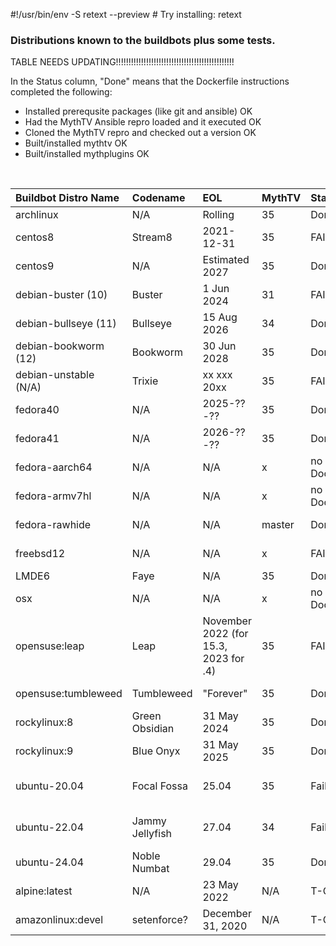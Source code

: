 #!/usr/bin/env -S retext --preview # Try installing: retext

### Distributions known to the buildbots plus some tests.

TABLE NEEDS UPDATING!!!!!!!!!!!!!!!!!!!!!!!!!!!!!!!!!!!!!!!!!!!!!!!

In the Status column, "Done" means that the Dockerfile instructions
completed the following:

- Installed prerequsite packages (like git and ansible) OK
- Had the MythTV Ansible repro loaded and it executed OK
- Cloned the MythTV repro and checked out a version OK
- Built/installed mythtv OK
- Built/installed mythplugins OK
<br/>

Buildbot Distro Name | Codename | EOL | MythTV | Status | Notes
:--------------------| :------- | :-- | :----- |:------ |:------------------------------------------------------
archlinux | N/A | Rolling | 35 | Done | Ansible=2.18.2
centos8 | Stream8 | 2021-12-31 | 35 | FAILED | Ansible=2.16.3 build can't find libiec61883
centos9 | N/A | Estimated 2027 | 35 | Done | Ansible=2.14.18
debian-buster (10) | Buster | 1 Jun 2024 | 31 | FAILED | Ansible=2.7.7 qmake version issue
debian-bullseye (11) | Bullseye | 15 Aug 2026 | 34 | Done |
debian-bookworm (12) | Bookworm | 30 Jun 2028 | 35 | Done | Ansible=2.16.14???
debian-unstable (N/A) | Trixie | xx xxx 20xx | 35 | FAILED | Ansible=2.18.1 see Dockerfile
fedora40 | N/A | 2025-??-?? | 35 | Done | Ansible=2.16.14
fedora41 | N/A | 2026-??-?? | 35 | Done |Ansible=2.16.14
fedora-aarch64 | N/A | N/A | x |no Dockerfile | No manifest @ hub.docker.com
fedora-armv7hl | N/A | N/A | x |no Dockerfile | No manifest @ hub.docker.com
fedora-rawhide | N/A | N/A | master | Done | Ansible=2.18.1 (with C23 fix in master, not v35 yet)
freebsd12 | N/A | N/A | x |FAILING | tried amontalban:freebsd (only manifest available)
LMDE6 | Faye | N/A | 35 | Done | Ansible=2.14.18
osx | N/A | N/A | x |no Dockerfile | No manifest @ hub.docker.com
opensuse:leap | Leap | November 2022 (for 15.3, 2023 for .4) | 35 | FAILED | Ansible=2.16.5 Not a buildbot distro NEEDS Python.h!!! has gcc v7.5, cmake wants 8 or better
opensuse:tumbleweed | Tumbleweed | "Forever" | 35 | Done | Ansible=2.16.3 Not a buildbot distro Needs Python.h
rockylinux:8 | Green Obsidian | 31 May 2024 | 35 | Done | Ansible=2.16.3 Not a buildbot distro
rockylinux:9 | Blue Onyx | 31 May 2025 | 35 | Done | Ansible=2.14.17 Not a buildbot distro Python 3.9.21 found in /tmp/usr/local...
ubuntu-20.04 | Focal Fossa | 25.04 | 35 | Failed | Ansible=2.9.6, got version: 5.12.8 qmake for Qt 5.15.2 or newer not found.
ubuntu-22.04 | Jammy Jellyfish | 27.04 | 34 | Failed | Ansible=2.10.8 python in: /tmp/usr/local/dist/lib/python3.10/site-packages/MythTV
ubuntu-24.04 | Noble Numbat | 29.04 | 35 | Done | Ansible=2.16.3
alpine:latest | N/A | 23 May 2022 | N/A | T-OK | Test with unknown package manager
amazonlinux:devel | setenforce? | December 31, 2020 | N/A | T-OK | Test with unknown distro

